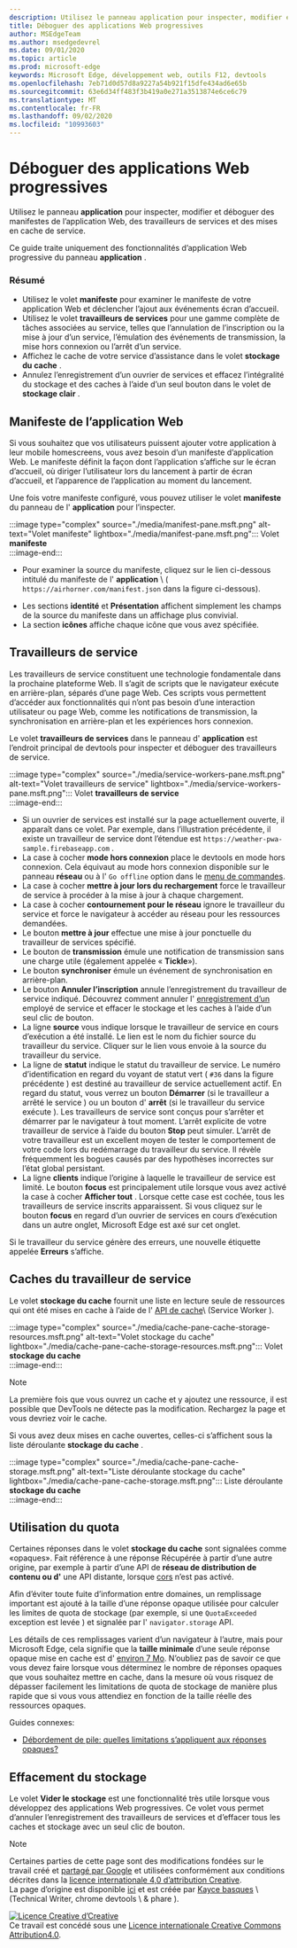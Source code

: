 ```yaml
---
description: Utilisez le panneau application pour inspecter, modifier et déboguer des manifestes de l’application Web, des travailleurs de services et des mises en cache de service.
title: Déboguer des applications Web progressives
author: MSEdgeTeam
ms.author: msedgedevrel
ms.date: 09/01/2020
ms.topic: article
ms.prod: microsoft-edge
keywords: Microsoft Edge, développement web, outils F12, devtools
ms.openlocfilehash: 7eb71d0d57d8a9227a54b921f15dfe434ad6e65b
ms.sourcegitcommit: 63e6d34ff483f3b419a0e271a3513874e6ce6c79
ms.translationtype: MT
ms.contentlocale: fr-FR
ms.lasthandoff: 09/02/2020
ms.locfileid: "10993603"
---
```

<!-- Copyright Kayce Basques 

   Licensed under the Apache License, Version 2.0 (the "License");
   you may not use this file except in compliance with the License.
   You may obtain a copy of the License at

       https://www.apache.org/licenses/LICENSE-2.0

   Unless required by applicable law or agreed to in writing, software
   distributed under the License is distributed on an "AS IS" BASIS,
   WITHOUT WARRANTIES OR CONDITIONS OF ANY KIND, either express or implied.
   See the License for the specific language governing permissions and
   limitations under the License.  -->  





# Déboguer des applications Web progressives   



Utilisez le panneau **application** pour inspecter, modifier et déboguer des manifestes de l’application Web, des travailleurs de services et des mises en cache de service.  

<!--Related Guides:  

*   [Progressive Web Apps](/web/progressive-web-apps)  -->

<!--TODO:  Link web "Progressive Web Apps" section when available. -->

Ce guide traite uniquement des fonctionnalités d’application Web progressive du panneau **application** .  <!--If you're looking for help on the other panes, check out the last section of this guide, [Other Application panel guides](#other-application-panel-guides).  -->

<!--TODO:  Link to sections when available. -->

### Résumé  

*   Utilisez le volet **manifeste** pour examiner le manifeste de votre application Web et déclencher l’ajout aux événements écran d’accueil.  
*   Utilisez le volet **travailleurs de services** pour une gamme complète de tâches associées au service, telles que l’annulation de l’inscription ou la mise à jour d’un service, l’émulation des événements de transmission, la mise hors connexion ou l’arrêt d’un service.  
*   Affichez le cache de votre service d’assistance dans le volet **stockage du cache** .  
*   Annulez l’enregistrement d’un ouvrier de services et effacez l’intégralité du stockage et des caches à l’aide d’un seul bouton dans le volet de **stockage clair** .  
    
## Manifeste de l’application Web   

Si vous souhaitez que vos utilisateurs puissent ajouter votre application à leur mobile homescreens, vous avez besoin d’un manifeste d’application Web.  Le manifeste définit la façon dont l’application s’affiche sur le écran d’accueil, où diriger l’utilisateur lors du lancement à partir de écran d’accueil, et l’apparence de l’application au moment du lancement.  

<!--Related Guides:  

*   [Improve user experiences with a Web App Manifest](/web/fundamentals/web-app-manifest)  
*   [Using App Install Banners](/web/fundamentals/app-install-banners)  -->

<!--TODO:  Link to sections when available. -->

Une fois votre manifeste configuré, vous pouvez utiliser le volet **manifeste** du panneau de l' **application** pour l’inspecter.  

:::image type="complex" source="./media/manifest-pane.msft.png" alt-text="Volet manifeste" lightbox="./media/manifest-pane.msft.png":::
   Volet **manifeste**  
:::image-end:::  

*   Pour examiner la source du manifeste, cliquez sur le lien ci-dessous intitulé du manifeste de l' **application** \ ( `https://airhorner.com/manifest.json` dans la figure ci-dessous).  
<!-- *   Press the **Add to homescreen** button to simulate an Add to Homescreen event.  Check out the next section for more information.  -->  
*   Les sections **identité** et **Présentation** affichent simplement les champs de la source du manifeste dans un affichage plus convivial.  
*   La section **icônes** affiche chaque icône que vous avez spécifiée.  
    
<!--### Simulate Add to Homescreen events   -->

<!--A web app can only be added to a homescreen when the site is visited at least twice, with at least five minutes between visits.  While developing or debugging your Add to Homescreen workflow, this criteria can be inconvenient.  
The **Add to homescreen** button on the **App Manifest** pane lets you simulate Add to Homescreen events whenever you want.  -->

<!--You can test out this feature with the [Microsoft I/O 2016 progressive web app](https://events.alpahabet.com/io2016/), which has proper support for Add to Homescreen.  Clicking on **Add to Homescreen** while the app is open prompts Microsoft Edge to display the "add this site to your shelf" banner, which is the desktop equivalent of the "add to homescreen" banner for mobile devices.  -->

<!--  
:::image type="complex" source="./media/io.msft.png" alt-text="Add to desktop shelf" lightbox="./media/io.msft.png":::
   Add to desktop shelf  
:::image-end:::
-->  

<!--
> [!Tip]
> Keep the **Console** drawer open while simulating Add to Homescreen events.  The Console tells you if your manifest has any issues and logs other information about the Add to Homescreen lifecycle.  -->

<!--The **Add to Homescreen** feature cannot yet simulate the workflow for mobile devices.  Notice how the "add to shelf" prompt was triggered in the screenshot above, even though DevTools is in Device Mode.  However, if you can successfully add your app to your desktop shelf, then it'll work for mobile, too.  -->

<!-- TODO: Rework content after sample app is created. -->

<!--If you want to test out the genuine mobile experience, you can connect a real mobile device to DevTools via **remote debugging**, and then click the **Add to Homescreen** button \(on DevTools\) to trigger the "add to homescreen" prompt on the connected mobile device.  -->

<!--TODO:  Link Debug "remote debugging" sections when available. -->

## Travailleurs de service   

Les travailleurs de service constituent une technologie fondamentale dans la prochaine plateforme Web.  Il s’agit de scripts que le navigateur exécute en arrière-plan, séparés d’une page Web.  Ces scripts vous permettent d’accéder aux fonctionnalités qui n’ont pas besoin d’une interaction utilisateur ou page Web, comme les notifications de transmission, la synchronisation en arrière-plan et les expériences hors connexion.  

<!--Related Guides:  

*   [Intro to Service Workers](/web/fundamentals/primers/service-worker)  
*   [Push Notifications: Timely, Relevant, and Precise](/web/fundamentals/push-notifications)  -->  
    
<!--TODO:  Link to sections when available. -->  

Le volet **travailleurs de services** dans le panneau d' **application** est l’endroit principal de devtools pour inspecter et déboguer des travailleurs de service.  

:::image type="complex" source="./media/service-workers-pane.msft.png" alt-text="Volet travailleurs de service" lightbox="./media/service-workers-pane.msft.png":::
   Volet **travailleurs de service**  
:::image-end:::  

*   Si un ouvrier de services est installé sur la page actuellement ouverte, il apparaît dans ce volet.  Par exemple, dans l’illustration précédente, il existe un travailleur de service dont l’étendue est `https://weather-pwa-sample.firebaseapp.com` .  
*   La case à cocher **mode hors connexion** place le devtools en mode hors connexion.  Cela équivaut au mode hors connexion disponible sur le panneau **réseau** ou à l' `Go offline` option dans le [menu de commandes][DevtoolsCommandMenuIndex].  
*   La case à cocher **mettre à jour lors du rechargement** force le travailleur de service à procéder à la mise à jour à chaque chargement.  
*   La case à cocher **contournement pour le réseau** ignore le travailleur du service et force le navigateur à accéder au réseau pour les ressources demandées.  
*   Le bouton **mettre à jour** effectue une mise à jour ponctuelle du travailleur de services spécifié.  
*   Le bouton de **transmission** émule une notification de transmission sans une charge utile (également appelée « **Tickle**»).  
*   Le bouton **synchroniser** émule un événement de synchronisation en arrière-plan.  
*   Le bouton **Annuler l’inscription** annule l’enregistrement du travailleur de service indiqué.  Découvrez comment annuler l' [enregistrement d’un](#clear-storage) employé de service et effacer le stockage et les caches à l’aide d’un seul clic de bouton.  
*   La ligne **source** vous indique lorsque le travailleur de service en cours d’exécution a été installé.  Le lien est le nom du fichier source du travailleur du service.  Cliquer sur le lien vous envoie à la source du travailleur du service.  
*   La ligne de **statut** indique le statut du travailleur de service.  Le numéro d’identification en regard du voyant de statut vert ( `#36` dans la figure précédente \) est destiné au travailleur de service actuellement actif.  En regard du statut, vous verrez un bouton **Démarrer** (si le travailleur a arrêté le service \) ou un bouton d' **arrêt** (si le travailleur du service exécute \).  Les travailleurs de service sont conçus pour s’arrêter et démarrer par le navigateur à tout moment.  L’arrêt explicite de votre travailleur de service à l’aide du bouton **Stop** peut simuler.  L’arrêt de votre travailleur est un excellent moyen de tester le comportement de votre code lors du redémarrage du travailleur du service.  Il révèle fréquemment les bogues causés par des hypothèses incorrectes sur l’état global persistant.  
*   La ligne **clients** indique l’origine à laquelle le travailleur de service est limité.  Le bouton **focus** est principalement utile lorsque vous avez activé la case à cocher **Afficher tout** .  Lorsque cette case est cochée, tous les travailleurs de service inscrits apparaissent.  Si vous cliquez sur le bouton **focus** en regard d’un ouvrier de services en cours d’exécution dans un autre onglet, Microsoft Edge est axé sur cet onglet.  
    
Si le travailleur du service génère des erreurs, une nouvelle étiquette appelée **Erreurs** s’affiche.  

<!--  
:::image type="complex" source="./media/sw-error.msft.png" alt-text="Service worker with errors" lightbox="./media/sw-error.msft.png":::
   Service worker with errors  
:::image-end:::
-->  

<!--TODO:  Capture Service Worker Errors sample when available. -->
<!--TODO:  Link Web "How tickle works" sections when available. -->

## Caches du travailleur de service 

Le volet **stockage du cache** fournit une liste en lecture seule de ressources qui ont été mises en cache à l’aide de l' [API de cache][MDNWebCacheAPI]\ (Service Worker \).  

:::image type="complex" source="./media/cache-pane-cache-storage-resources.msft.png" alt-text="Volet stockage du cache" lightbox="./media/cache-pane-cache-storage-resources.msft.png":::
   Volet **stockage du cache**  
:::image-end:::  

> [!NOTE]
> La première fois que vous ouvrez un cache et y ajoutez une ressource, il est possible que DevTools ne détecte pas la modification.  Rechargez la page et vous devriez voir le cache.  

Si vous avez deux mises en cache ouvertes, celles-ci s’affichent sous la liste déroulante **stockage du cache** .  

:::image type="complex" source="./media/cache-pane-cache-storage.msft.png" alt-text="Liste déroulante stockage du cache" lightbox="./media/cache-pane-cache-storage.msft.png":::
   Liste déroulante **stockage du cache**  
:::image-end:::  

## Utilisation du quota 

Certaines réponses dans le volet **stockage du cache** sont signalées comme «opaques».  Fait référence à une réponse Récupérée à partir d’une autre origine, par exemple à partir d’une API de **réseau de distribution de contenu ou d'** une API distante, lorsque [cors][FetchHttpCorsProtocol] n’est pas activé.  

<!--TODO:  Link Web "CDN" section when available. -->  
<!--TODO:  Link Web "opaque" section when available. -->

Afin d’éviter toute fuite d’information entre domaines, un remplissage important est ajouté à la taille d’une réponse opaque utilisée pour calculer les limites de quota de stockage (par exemple, si une `QuotaExceeded` exception est levée \) et signalée par l' `navigator.storage` API.  

<!--TODO:  Link Estimating "`navigator.storage` API" sections when available. -->

Les détails de ces remplissages varient d’un navigateur à l’autre, mais pour Microsoft Edge, cela signifie que la **taille minimale** d’une seule réponse opaque mise en cache est d' [environ 7 Mo][ChromiumIssues796060#c17].  N’oubliez pas de savoir ce que vous devez faire lorsque vous déterminez le nombre de réponses opaques que vous souhaitez mettre en cache, dans la mesure où vous risquez de dépasser facilement les limitations de quota de stockage de manière plus rapide que si vous vous attendiez en fonction de la taille réelle des ressources opaques.  

Guides connexes:  

*   [Débordement de pile: quelles limitations s’appliquent aux réponses opaques?][StackOverflowLimitationsForOpaqueResponses]  
<!--*   [Alphabet work container: Understanding Storage Quota](/web/tools/Alphabet-work-container/guides/storage-quota#beware_of_opaque_responses)  -->
    
<!--TODO:  Link Work container storage quota for opaque responses section when available. -->

## Effacement du stockage 

Le volet **Vider le stockage** est une fonctionnalité très utile lorsque vous développez des applications Web progressives.  Ce volet vous permet d’annuler l’enregistrement des travailleurs de services et d’effacer tous les caches et stockage avec un seul clic de bouton.  <!--Check out the section below to learn more.  -->

<!--Related Guides:  

*   [Clear Storage](/iterate/manage-data/local-storage#clear-storage)  -->
    
<!--TODO:  Link to sections when available. -->

<!--## Other Application panel guides 

Check out the guides below for more help on the other panes of the **Application** panel.  

Related Guides:  

*   [Inspect page resources](/iterate/manage-data/page-resources)  
*   [Inspect and manage local storage and caches](/iterate/manage-data/local-storage)  -->
    
<!--TODO  -->

<!--  
 


-->  

<!-- links -->  

[DevtoolsCommandMenuIndex]: ./command-menu/index.md "Exécuter des commandes à l’aide du menu de commandes de Microsoft Edge DevTools | Documents Microsoft"  

[ChromiumIssues796060#c17]: https://bugs.chromium.org/p/chromium/issues/detail?id=796060#c17 "Problème de chrome 796060: une valeur de stockage de cache augmente chaque actualisation lorsque le code d’analyse est dans le code html"  

[FetchHttpCorsProtocol]: https://fetch.spec.whatwg.org/#http-cors-protocol  

[MDNWebCacheAPI]: https://developer.mozilla.org/docs/Web/API/Cache "Cache-API Web | MDN"  

[StackOverflowLimitationsForOpaqueResponses]: https://stackoverflow.com/q/39109789/385997 "Débordement de pile: quelles limitations s’appliquent aux réponses opaques?"  

<!--[WebEstimatingAvailableStorageSpace]: whats-new/2017/08/estimating-available-storage-space  -->
<!--[RemoteDebugging]: /debug/remote-debugging/remote-debugging  -->

<!--[WebHowPushWorks]: /web/fundamentals/push-notifications/how-push-works  -->  
<!--[WebGlossaryCDN]: /web/fundamentals/glossary#CDN  -->
<!--[WebGlossaryOpaque]: /web/fundamentals/glossary#opaque-response  -->

> [!NOTE]
> Certaines parties de cette page sont des modifications fondées sur le travail créé et [partagé par Google][GoogleSitePolicies] et utilisées conformément aux conditions décrites dans la [licence internationale 4,0 d’attribution Creative][CCA4IL].  
> La page d’origine est disponible [ici](https://developers.google.com/web/tools/chrome-devtools/progressive-web-apps) et est créée par [Kayce basques][KayceBasques] \ (Technical Writer, chrome devtools \ & phare \).  

[![Licence Creative d’Creative][CCby4Image]][CCA4IL]  
Ce travail est concédé sous une [Licence internationale Creative Commons Attribution4.0][CCA4IL].  

[CCA4IL]: https://creativecommons.org/licenses/by/4.0  
[CCby4Image]: https://i.creativecommons.org/l/by/4.0/88x31.png  
[GoogleSitePolicies]: https://developers.google.com/terms/site-policies  
[KayceBasques]: https://developers.google.com/web/resources/contributors/kaycebasques  
